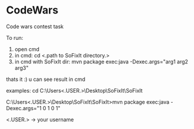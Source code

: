 # CodeWars
Code wars contest task 

To run: 
1. open cmd
2. in cmd: 
	cd <.path to SoFixIt directory.>
3. in cmd with SoFixIt dir:
	mvn package exec:java -Dexec.args="arg1 arg2 arg3"

thats it :) u can see result in cmd

examples:
cd C:\Users\<.USER.>\Desktop\SoFixIt\SoFixIt

C:\Users\<.USER.>\Desktop\SoFixIt\SoFixIt>mvn package exec:java -Dexec.args="1 0 1 0 1"

<.USER.> -> your username 
